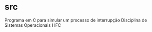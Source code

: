 # src
Programa em C para simular um processo de interrupção
Disciplina de Sistemas Operacionais I
IFC
